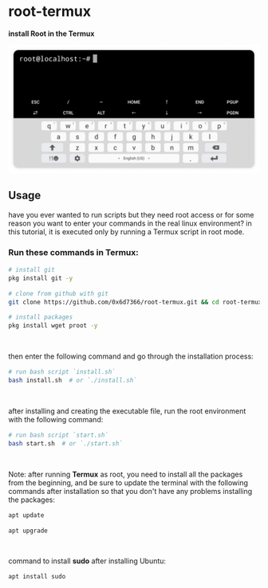 # root-termux

**install Root in the Termux**

<img src="screenshot.png" alt="Screenshot" title="Root(sudo) in the Termux">

## Usage

have you ever wanted to run scripts but they need root access or for some reason you want to enter your commands in the real linux environment? in this tutorial, it is executed only by running a Termux script in root mode.

### Run these commands in Termux:

```bash
# install git
pkg install git -y
```

```bash
# clone from github with git
git clone https://github.com/0x6d7366/root-termux.git && cd root-termux && chmod +x *
```

```bash
# install packages
pkg install wget proot -y
```

<br>

then enter the following command and go through the installation process:

```bash
# run bash script `install.sh`
bash install.sh  # or `./install.sh`
```

<br>

after installing and creating the executable file, run the root environment with the following command:

```bash
# run bash script `start.sh`
bash start.sh  # or `./start.sh`
```

<br>

Note: after running **Termux** as root, you need to install all the packages from the beginning, and be sure to update the terminal with the following commands after installation so that you don't have any problems installing the packages:

```bash
apt update
```

```bash
apt upgrade
```

<br>

command to install **sudo** after installing Ubuntu:

```bash
apt install sudo
```
